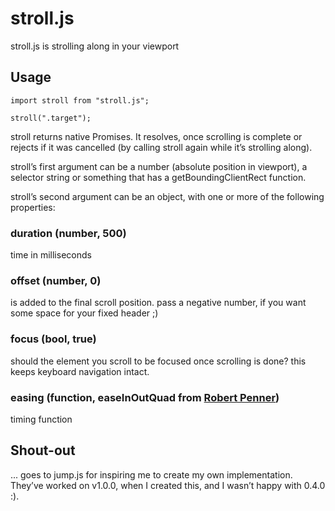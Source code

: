 # stroll.js
stroll.js is strolling along in your viewport

## Usage

```es6
import stroll from "stroll.js";

stroll(".target");
```

stroll returns native Promises. It resolves, once scrolling is complete or rejects
if it was cancelled (by calling stroll again while it’s strolling along).

stroll’s first argument can be a number (absolute position in viewport), a selector string
or something that has a getBoundingClientRect function.

stroll’s second argument can be an object, with one or more of the following properties:

### duration (number, 500)
time in milliseconds
 
### offset (number, 0)
is added to the final scroll position. pass a negative number, if you want some space for your fixed header ;)

### focus (bool, true)
should the element you scroll to be focused once scrolling is done? this keeps keyboard navigation intact.
  
### easing (function, easeInOutQuad from [Robert Penner](http://robertpenner.com/easing/))
timing function

## Shout-out

... goes to jump.js for inspiring me to create my own implementation. They’ve worked on v1.0.0,
when I created this, and I wasn’t happy with 0.4.0 :).
